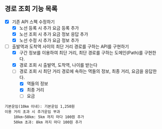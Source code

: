 ## 경로 조회 기능 목록

- [x] 기존 API 스펙 수정하기
    - [x] 노선 등록 시 추가 요금 등록 추가
    - [x] 노선 조회 시 추가 요금 정보 응답 추가
    - [x] 노선 수정 시 추가 요금 정보 추가

- [ ] 출발역과 도착역 사이의 최단 거리 경로를 구하는 API를 구현하기
    - [x] 구간 정보를 이용하여 최단 거리, 최단 경로를 구하는 도메인(Path)를 구현한다.
    - [x] 경로 조회 시 출발역, 도착역, 나이를 받는다
    - [ ] 경로 조회 시 최단 거리 경로에 속하는 역들의 정보, 최종 거리, 요금을 응답한다.
        - [x] 역들의 정보
        - [x] 최종 거리
        - [ ] 요금

```text
기본운임(10㎞ 이내): 기본운임 1,250원
이용 거리 초과 시 추가운임 부과
    10km~50km: 5km 까지 마다 100원 추가
    50km 초과: 8km 까지 마다 100원 추가
```

